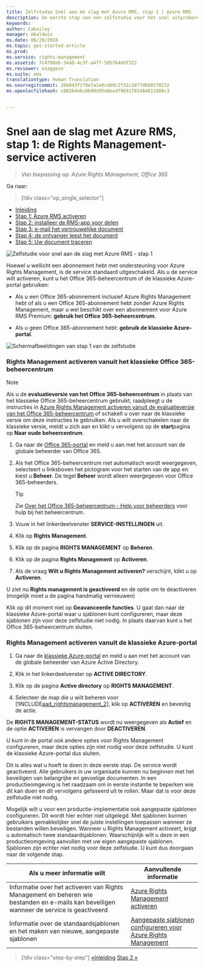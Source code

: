 ```yaml
---
title: Zelfstudie Snel aan de slag met Azure RMS, stap 1 | Azure RMS
description: De eerste stap van een zelfstudie voor het snel uitproberen van Microsoft Azure Rights Management voor uw organisatie, met slechts 5 stappen die u in minder dan 15 minuten kunt uitvoeren.
keywords: 
author: Cabailey
manager: mbaldwin
ms.date: 06/29/2016
ms.topic: get-started-article
ms.prod: 
ms.service: rights-management
ms.assetid: 7c4798e6-34a0-4c3f-a47f-505764ddf322
ms.reviewer: esaggese
ms.suite: ems
translationtype: Human Translation
ms.sourcegitcommit: 26b043f1f9e7a1e0cd00c2f31c28f7d6685f0232
ms.openlocfilehash: c00264e6c8b99d95e8eedf9b91781484611880c3


---
```




# Snel aan de slag met Azure RMS, stap 1: de Rights Management-service activeren

>*Van toepassing op: Azure Rights Management, Office 365*


Ga naar: 
> [!div class="op_single_selector"]
- [Inleiding](quick-start-tutorial.md)
- [Stap 1: Azure RMS activeren](tutorial-step1.md)
- [Stap 2: installeer de RMS-app voor delen](tutorial-step2.md)
- [Stap 3: e-mail het vertrouwelijke document](tutorial-step3.md)
- [Stap 4: de ontvanger leest het document](tutorial-step4.md)
- [Stap 5: Uw document traceren](tutorial-step5.md)


![Zelfstudie voor snel aan de slag met Azure RMS - stap 1](../media/AzRMS_QuickStartSteps1.PNG)

Hoewel u wellicht een abonnement hebt met ondersteuning voor Azure Rights Management, is de service standaard uitgeschakeld. Als u de service wilt activeren, kunt u het Office 365-beheercentrum of de klassieke Azure-portal gebruiken:

-   Als u een Office 365-abonnement inclusief Azure Rights Management hebt of als u een Office 365-abonnement hebt zonder Azure Rights Management, maar u wel beschikt over een abonnement voor Azure RMS Premium: **gebruik het Office 365-beheercentrum**.

-   Als u geen Office 365-abonnement hebt: **gebruik de klassieke Azure-portal**.

![Schermafbeeldingen van stap 1 van de zelfstudie](../media/AzRMS_Tutorial_1_Screenshots.png)

### Rights Management activeren vanuit het klassieke Office 365-beheercentrum

> [!NOTE]
> Als u de **evaluatieversie van het Office 365-beheercentrum** in plaats van het klassieke Office 365-beheercentrum gebruikt, raadpleegt u de instructies in [Azure Rights Management activeren vanuit de evaluatieversie van het Office 365-beheercentrum](../deploy-use/activate-office365-preview.md) of schakelt u over naar de klassieke versie om deze instructies te gebruiken. Als u wilt overschakelen naar de klassieke versie, meldt u zich aan en klikt u vervolgens op de **start**pagina op **Naar oude beheercentrum**.

1.  Ga naar de [Office 365-portal](https://portal.office.com/) en meld u aan met het account van de globale beheerder van Office 365.

2.  Als het Office 365-beheercentrum niet automatisch wordt weergegeven, selecteert u linksboven het pictogram voor het starten van de app en kiest u **Beheer**. De tegel **Beheer** wordt alleen weergegeven voor Office 365-beheerders.

    > [!TIP]
    > Zie [Over het Office 365-beheercentrum - Help voor beheerders](https://support.office.com/article/About-the-Office-365-admin-center-Admin-Help-58537702-d421-4d02-8141-e128e3703547) voor hulp bij het beheercentrum.

3.  Vouw in het linkerdeelvenster **SERVICE-INSTELLINGEN** uit.

4.  Klik op **Rights Management**.

5.  Klik op de pagina **RIGHTS MANAGEMENT** op **Beheren**.

6.  Klik op de pagina **Rights Management** op **Activeren**.

7.  Als de vraag **Wilt u Rights Management activeren?** verschijnt, klikt u op **Activeren**.

U ziet nu **Rights management is geactiveerd** en de optie om te deactiveren (mogelijk moet u de pagina handmatig vernieuwen)

Klik op dit moment niet op **Geavanceerde functies**. U gaat dan naar de klassieke Azure-portal waar u sjablonen kunt configureren, maar deze sjablonen zijn voor deze zelfstudie niet nodig. In plaats daarvan kunt u het Office 365-beheercentrum sluiten.

### Rights Management activeren vanuit de klassieke Azure-portal

1.  Ga naar de [klassieke Azure-portal](http://go.microsoft.com/fwlink/p/?LinkID=275081) en meld u aan met het account van de globale beheerder van Azure Active Directory.

2.  Klik in het linkerdeelvenster op **ACTIVE DIRECTORY**.

3.  Klik op de pagina **Active directory** op **RIGHTS MANAGEMENT**.

4.  Selecteer de map die u wilt beheren voor [!INCLUDE[aad_rightsmanagement_2](../includes/aad_rightsmanagement_2_md.md)], klik op **ACTIVEREN** en bevestig de actie.

De **RIGHTS MANAGEMENT-STATUS** wordt nu weergegeven als **Actief** en de optie **ACTIVEREN** is vervangen door **DEACTIVEREN**.

U kunt in de portal ook andere opties voor Rights Management configureren, maar deze opties zijn niet nodig voor deze zelfstudie. U kunt de klassieke Azure-portal dus sluiten.

Dit is alles wat u hoeft te doen in deze eerste stap. De service wordt geactiveerd. Alle gebruikers in uw organisatie kunnen nu beginnen met het beveiligen van belangrijke en gevoelige documenten. In een productieomgeving is het raadzaam om in eerste instantie te beperken wie dit kan doen en dit vervolgens gefaseerd uit te rollen. Maar dat is voor deze zelfstudie niet nodig.

Mogelijk wilt u voor een productie-implementatie ook aangepaste sjablonen configureren. Dit wordt hier echter niet uitgelegd. Met sjablonen kunnen gebruikers gemakkelijker snel de juiste instellingen toepassen wanneer ze bestanden willen beveiligen. Wanneer u Rights Management activeert, krijgt u automatisch twee standaardsjablonen. Waarschijnlijk wilt u deze in een productieomgeving aanvullen met uw eigen aangepaste sjablonen. Sjablonen zijn echter niet nodig voor deze zelfstudie. U kunt dus doorgaan naar de volgende stap.

|Als u meer informatie wilt|Aanvullende informatie|
|--------------------------------|--------------------------|
|Informatie over het activeren van Rights Management en beheren wie bestanden en e-mails kan beveiligen wanneer de service is geactiveerd|[Azure Rights Management activeren](../deploy-use/activate-service.md)|
|Informatie over de standaardsjablonen en het maken van nieuwe, aangepaste sjablonen|[Aangepaste sjablonen configureren voor Azure Rights Management](../deploy-use/configure-custom-templates.md)|


>[!div class="step-by-step"]
[«Inleiding](quick-start-tutorial.md)
[Stap 2 »](tutorial-step2.md)


<!--HONumber=Aug16_HO4-->


